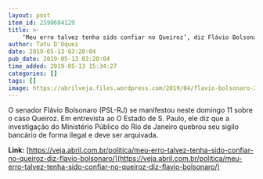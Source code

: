 ```yaml
---
layout: post
item_id: 2590684129
title: >-
    ‘Meu erro talvez tenha sido confiar no Queiroz’, diz Flávio Bolsonaro
author: Tatu D'Oquei
date: 2019-05-13 03:20:04
pub_date: 2019-05-13 03:20:04
time_added: 2019-05-13 15:34:27
categories: []
tags: []
image: https://abrilveja.files.wordpress.com/2019/04/flavio-bolsonaro-2019-2345.jpg.jpg?quality=70&strip=info&w=680&h=453&crop=1
---
```


O senador Flávio Bolsonaro (PSL-RJ) se manifestou neste domingo 11 sobre o caso Queiroz. Em entrevista ao O Estado de S. Paulo, ele diz que a investigação do Ministério Público do Rio de Janeiro quebrou seu sigilo bancário de forma ilegal e deve ser arquivada.

**Link:** [https://veja.abril.com.br/politica/meu-erro-talvez-tenha-sido-confiar-no-queiroz-diz-flavio-bolsonaro/](https://veja.abril.com.br/politica/meu-erro-talvez-tenha-sido-confiar-no-queiroz-diz-flavio-bolsonaro/)

